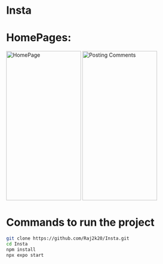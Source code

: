 # Insta
# HomePages:
<img src="https://github-production-user-asset-6210df.s3.amazonaws.com/84967860/243219100-31b30361-5915-4b1c-8d13-d82781a301ab.png" width="200" height = "400" title="HomePage">

<img src="https://github-production-user-asset-6210df.s3.amazonaws.com/84967860/243219110-63abd7a0-f642-4393-ace6-1a9772edcfdf.png" width="200" height = "400" title="Posting Comments" >

# Commands to run the project

```bash
git clone https://github.com/Raj2k20/Insta.git
cd Insta
npm install
npx expo start
```
